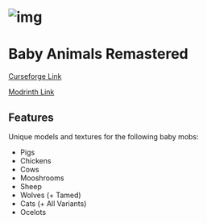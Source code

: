 # ![img](https://i.imgur.com/IXeGM4Z.png)

# Baby Animals Remastered
[Curseforge Link](https://www.curseforge.com/minecraft/texture-packs/baby-animals-remastered)

[Modrinth Link](https://modrinth.com/resourcepack/baby-animals-remastered)

## Features
Unique models and textures for the following baby mobs:
- Pigs
- Chickens
- Cows
- Mooshrooms
- Sheep
- Wolves (+ Tamed)
- Cats (+ All Variants)
- Ocelots
